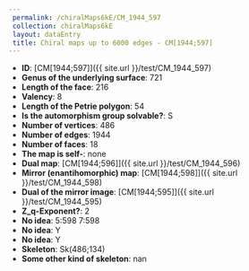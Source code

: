 ```yaml
--- 
 permalink: /chiralMaps6kE/CM_1944_597 
 collection: chiralMaps6kE
 layout: dataEntry
 title: Chiral maps up to 6000 edges - CM[1944;597]
---
```


- **ID**: [CM[1944;597]]({{ site.url }}/test/CM_1944_597)
- **Genus of the underlying surface**: 721
- **Length of the face**: 216
- **Valency**: 8
- **Length of the Petrie polygon**: 54
- **Is the automorphism group solvable?**: S
- **Number of vertices**: 486
- **Number of edges**: 1944
- **Number of faces**: 18
- **The map is self-**: none
- **Dual map**: [CM[1944;596]]({{ site.url }}/test/CM_1944_596)
- **Mirror (enantihomorphic) map**: [CM[1944;598]]({{ site.url }}/test/CM_1944_598)
- **Dual of the mirror image**: [CM[1944;595]]({{ site.url }}/test/CM_1944_595)
- **Z_q-Exponent?**: 2
- **No idea**:  5:598 7:598
- **No idea**: Y
- **No idea**: Y
- **Skeleton**: Sk(486;134)
- **Some other kind of skeleton**: nan
